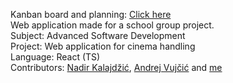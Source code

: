 Kanban board and planning: <a href="https://github.com/almulalic/nrs20-tim7"> Click here </a> <br/>
Web application made for a school group project. <br/>
Subject: Advanced Software Development <br/>
Project: Web application for cinema handling <br/>
Language: React (TS) <br/>
Contributors: <a href="https://github.com/nkalajdzic1">Nadir Kalajdžić</a>, <a href="https://github.com/Avujcic1">Andrej Vujčić</a> and <a href="https://github.com/almulalic"> me </a>
